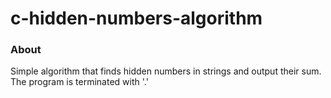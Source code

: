 # c-hidden-numbers-algorithm
### About
Simple algorithm that finds hidden numbers in strings and output their sum. The program is terminated with '.'
